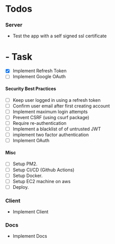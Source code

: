 # Todos

### Server

- Test the app with a self signed ssl certificate

# - Task

* [X] Implement Refresh Token
* [ ] Implement Google OAuth

#### Security Best Practices

* [ ] Keep user logged in using a refresh token
* [ ] Confirm user email after first creating account
* [ ] Implement maximum login attempts
* [ ] Prevent CSRF (using csurf package)
* [ ] Require re-authentication
* [ ] Implement a blacklist of of untrusted JWT
* [ ] implement two factor authentication
* [ ] Implement OAuth

#### Misc

* [ ] Setup PM2.
* [ ] Setup CI/CD (Github Actions)
* [ ] Setup Docker.
* [ ] Setup EC2 machine on aws
* [ ] Deploy.

### Client

- Implement Client

### Docs

- Implement Docs
